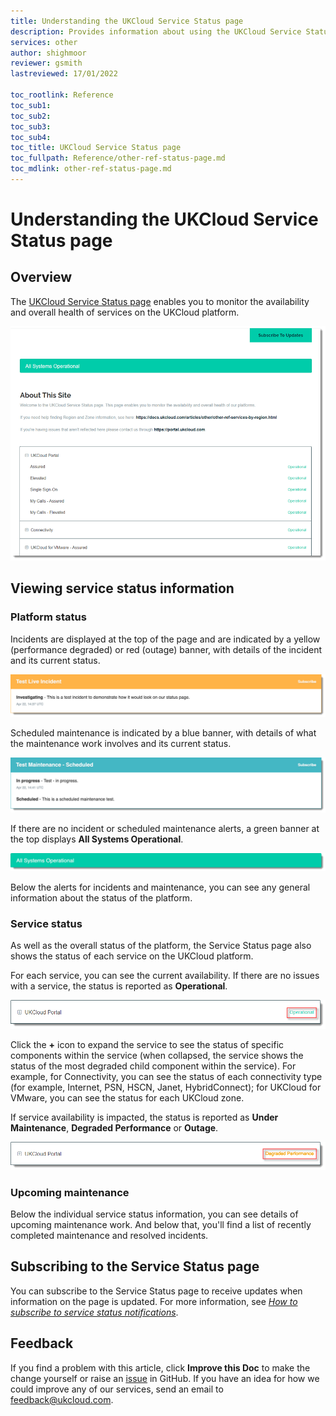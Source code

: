 ```yaml
---
title: Understanding the UKCloud Service Status page
description: Provides information about using the UKCloud Service Status page to view information about the status of the services on the platform
services: other
author: shighmoor
reviewer: gsmith
lastreviewed: 17/01/2022

toc_rootlink: Reference
toc_sub1: 
toc_sub2:
toc_sub3:
toc_sub4:
toc_title: UKCloud Service Status page
toc_fullpath: Reference/other-ref-status-page.md
toc_mdlink: other-ref-status-page.md
---
```


# Understanding the UKCloud Service Status page

## Overview

The [UKCloud Service Status page](https://status.ukcloud.com) enables you to monitor the availability and overall health of services on the UKCloud platform.

![UKCloud Service Status page](images/other-status-page.png)

## Viewing service status information

### Platform status

Incidents are displayed at the top of the page and are indicated by a yellow (performance degraded) or red (outage) banner, with details of the incident and its current status.

![Incident](images/other-status-incident.png)

Scheduled maintenance is indicated by a blue banner, with details of what the maintenance work involves and its current status.

![Scheduled maintenance](images/other-status-maintenance.png)

If there are no incident or scheduled maintenance alerts, a green banner at the top displays **All Systems Operational**.

![All Systems Operational](images/other-status-all-operational.png)

Below the alerts for incidents and maintenance, you can see any general information about the status of the platform.

### Service status

As well as the overall status of the platform, the Service Status page also shows the status of each service on the UKCloud platform.

For each service, you can see the current availability. If there are no issues with a service, the status is reported as **Operational**.

![Service status](images/other-status-service.png)

Click the **+** icon to expand the service to see the status of specific components within the service (when collapsed, the service shows the status of the most degraded child component within the service). For example, for Connectivity, you can see the status of each connectivity type (for example, Internet, PSN, HSCN, Janet, HybridConnect); for UKCloud for VMware, you can see the status for each UKCloud zone.

If service availability is impacted, the status is reported as **Under Maintenance**, **Degraded Performance** or **Outage**.

![Service with degraded performance](images/other-status-outage.png)

### Upcoming maintenance

Below the individual service status information, you can see details of upcoming maintenance work. And below that, you'll find a list of recently completed maintenance and resolved incidents.

## Subscribing to the Service Status page

You can subscribe to the Service Status page to receive updates when information on the page is updated. For more information, see [*How to subscribe to service status notifications*](other-how-subscribe-service-status.md).

## Feedback

If you find a problem with this article, click **Improve this Doc** to make the change yourself or raise an [issue](https://github.com/UKCloud/documentation/issues) in GitHub. If you have an idea for how we could improve any of our services, send an email to <feedback@ukcloud.com>.
